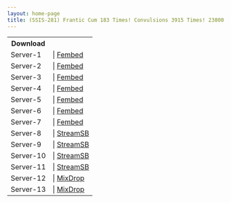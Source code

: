 ```yaml
---
layout: home-page
title: (SSIS-281) Frantic Cum 183 Times! Convulsions 3915 Times! 23800 Piercing Pistons! Chubby H Cup! BODY Eros Awakening! First Huge Convulsion Special! Konan Koyoi
---
```


<table><tbody>
<tr>
<th>Download</th>
</tr>
<tr>
<td>Server-1</td>
<td>| <a href="https://fakyutube.com/f/y5kq1ieggle08yj" target="_blank">Fembed</a></td>
</tr>
<tr>
<td>Server-2</td>
<td>| <a href="https://vanfem.com/f/y1w-6segldlkk3w?asgtbndr=1" target="_blank">Fembed</a></td>
</tr>
<tr>
<td>Server-3</td>
<td>| <a href="https://www.watchjavnow.xyz/f/k0k2gh36xn144wp" target="_blank">Fembed</a></td>
</tr>
<tr>
<td>Server-4</td>
<td>| <a href="https://iframejav.club/f/n0xeeh20nq8zg-4" target="_blank">Fembed</a></td>
</tr>
<tr>
<td>Server-5</td>
<td>| <a href="https://cloudrls.com/f/0zye1flzz34q0dx" target="_blank">Fembed</a></td>
</tr>
<tr>
<td>Server-6</td>
<td>| <a href="https://javhdfree.icu/f/rm3prhek5--zpkd" target="_blank">Fembed</a></td>
</tr>
<tr>
<td>Server-7</td>
<td>| <a href="https://smartshare.tv/f/d-gz8sx--z3ky8l" target="_blank">Fembed</a></td>
</tr>
<tr>
<td>Server-8</td>
<td>| <a href="https://javside.com/d/tptom1e95opx.html" target="_blank">StreamSB</a></td>
</tr>
<tr>
<td>Server-9</td>
<td>| <a href="https://watchsb.com/d/dk0pz5egum9h.html" target="_blank">StreamSB</a></td>
</tr>
<tr>
<td>Server-10</td>
<td>| <a href="https://watchsb.com/d/0u712x7irax0.html" target="_blank">StreamSB</a></td>
</tr>
<tr>
<td>Server-11</td>
<td>| <a href="https://tubesb.com/d/13mnhnzt9wid.html" target="_blank">StreamSB</a></td>
</tr>
<tr>
<td>Server-12</td>
<td>| <a href="https://mixdrop.bz/f/pkx0m994f71zv" target="_blank">MixDrop</a></td>
</tr>
<tr>
<td>Server-13</td>
<td>| <a href="https://streamtape.com/v/QKAW48b2GVT03lV" target="_blank">MixDrop</a></td>
</tr>
</tbody></table>
